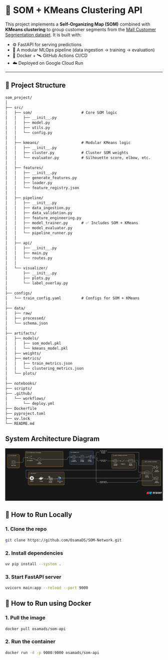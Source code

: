 # 🧠 SOM + KMeans Clustering API

This project implements a **Self-Organizing Map (SOM)** combined with **KMeans clustering** to group customer segments from the [Mall Customer Segmentation dataset](https://www.kaggle.com/datasets/vjchoudhary7/customer-segmentation-tutorial). It is built with:

- ⚙️ FastAPI for serving predictions
- 🧪 A modular MLOps pipeline (data ingestion → training → evaluation)
- 🐳 Docker + 🛰️ GitHub Actions CI/CD
- ☁️ Deployed on Google Cloud Run

---

## 📁 Project Structure

```text
som_project/
│
├── src/
│   ├── som/                      # Core SOM logic
│   │   ├── __init__.py
│   │   ├── model.py
│   │   ├── utils.py
│   │   └── config.py
│   │
│   ├── kmeans/                   # Modular KMeans logic
│   │   ├── __init__.py
│   │   ├── cluster.py            # Cluster SOM weights
│   │   └── evaluator.py          # Silhouette score, elbow, etc.
│   │
│   ├── features/
│   │   ├── __init__.py
│   │   ├── generate_features.py
│   │   ├── loader.py
│   │   └── feature_registry.json
│   │
│   ├── pipeline/
│   │   ├── __init__.py
│   │   ├── data_ingestion.py
│   │   ├── data_validation.py
│   │   ├── feature_engineering.py
│   │   ├── model_trainer.py      # ✅ Includes SOM + KMeans
│   │   ├── model_evaluator.py
│   │   └── pipeline_runner.py
│   │
│   ├── api/
│   │   ├── __init__.py
│   │   ├── main.py
│   │   └── routes.py
│   │
│   └── visualizer/
│       ├── __init__.py
│       ├── plots.py
│       └── label_overlay.py
│
├── configs/
│   └── train_config.yaml         # Configs for SOM + KMeans
│
├── data/
│   ├── raw/
│   ├── processed/
│   └── schema.json
│
├── artifacts/
│   ├── models/
│   │   ├── som_model.pkl
│   │   └── kmeans_model.pkl
│   ├── weights/
│   ├── metrics/
│   │   ├── train_metrics.json
│   │   └── clustering_metrics.json
│   └── plots/
│
├── notebooks/
├── scripts/
├── .github/
│   └── workflows/
│       └── deploy.yml
├── Dockerfile
├── pyproject.toml
├── uv.lock
└── README.md
```

## System Architecture Diagram
![alt text](diagram-export-7-13-2025-12_23_11-PM.png)

## 🚀 How to Run Locally

### 1. Clone the repo

```bash
git clone https://github.com/OsamaDS/SOM-Network.git
```

### 2. Install dependencies

```bash
uv pip install --system .
```

### 3. Start FastAPI server

```bash
uvicorn main:app --reload --port 9000
```

## 🚀 How to Run using Docker

### 1. Pull the image

```bash
docker pull osamads/som-api
```

### 2. Run the container

```bash
docker run -d -p 9000:9000 osamads/som-api
```

